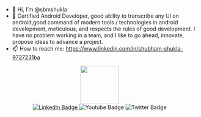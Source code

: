 - 👋 Hi, I’m @sbmshukla
- 👀 Certified Android Developer, good ability to transcribe any UI on android,good command of modern tools / technologies in android development, meticulous, and respects the rules of good development. I have no problem working in a team, and I like to go ahead, innovate, propose ideas to advance a project.
- 📫 How to reach me: https://www.linkedin.com/in/shubham-shukla-9727231ba


<div id="header" align="center">
  <img src="https://media.giphy.com/media/M9gbBd9nbDrOTu1Mqx/giphy.gif" width="100"/>
</div>

<div id="badges"align="center">
   <a href="https://www.linkedin.com/in/shubham-shukla-9727231ba/">
    <img src="https://img.shields.io/badge/LinkedIn-blue?style=for-the-badge&logo=linkedin&logoColor=white" alt="LinkedIn Badge"/>
  </a>
  <img src="https://img.shields.io/badge/YouTube-red?style=for-the-badge&logo=youtube&logoColor=white" alt="Youtube Badge"/>
  <img src="https://img.shields.io/badge/Twitter-blue?style=for-the-badge&logo=twitter&logoColor=white" alt="Twitter Badge"/>
</div>
<img src="https://komarev.com/ghpvc/?username=sbmshukla&style=flat-square&color=blue" alt=""/>
